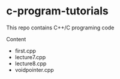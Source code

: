 # c-program-tutorials
<p> This repo contains C++/C programing code
<summary>Content</summary>

- first.cpp
- lecture7.cpp
- lecture8.cpp
- voidpointer.cpp
